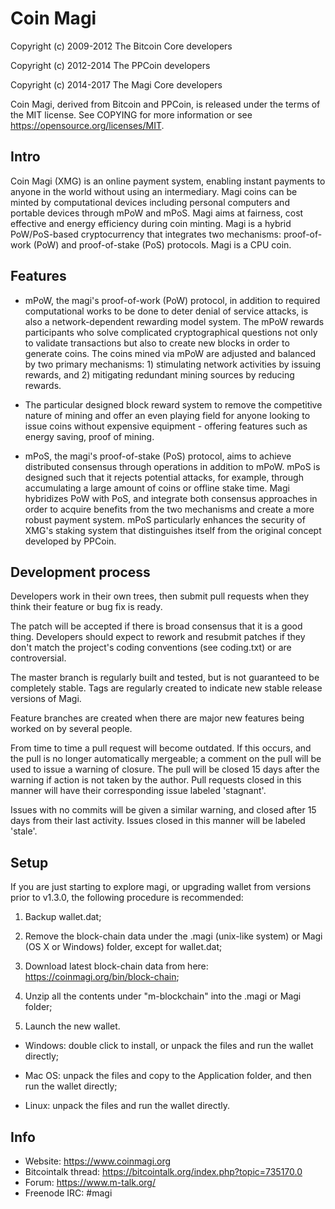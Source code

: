 Coin Magi
====================

Copyright (c) 2009-2012 The Bitcoin Core developers

Copyright (c) 2012-2014 The PPCoin developers

Copyright (c) 2014-2017 The Magi Core developers

Coin Magi, derived from Bitcoin and PPCoin, is released under the terms of 
the MIT license. See COPYING for more information or see 
https://opensource.org/licenses/MIT.

Intro
---------------------
Coin Magi (XMG) is an online payment system, enabling instant payments to anyone in the world without using an intermediary. Magi coins can be minted by computational devices including personal computers and portable devices through mPoW and mPoS. Magi aims at fairness, cost effective and energy efficiency during coin minting. Magi is a hybrid PoW/PoS-based cryptocurrency that integrates two mechanisms: proof-of-work (PoW) and proof-of-stake (PoS) protocols. Magi is a CPU coin. 

Features
---------------------
- mPoW, the magi's proof-of-work (PoW) protocol, in addition to required computational works to be done to deter denial of service attacks, is also a network-dependent rewarding model system. The mPoW rewards participants who solve complicated cryptographical questions not only to validate transactions but also to create new blocks in order to generate coins. The coins mined via mPoW are adjusted and balanced by two primary mechanisms: 1) stimulating network activities by issuing rewards, and 2) mitigating redundant mining sources by reducing rewards.

- The particular designed block reward system to remove the competitive nature of 
mining and offer an even playing field for anyone looking to issue coins 
without expensive equipment - offering features such as energy saving, proof of 
mining.

- mPoS, the magi's proof-of-stake (PoS) protocol, aims to achieve distributed consensus through operations in addition to mPoW. mPoS is designed such that it rejects potential attacks, for example, through accumulating a large amount of coins or offline stake time. Magi hybridizes PoW with PoS, and integrate both consensus approaches in order to acquire benefits from the two mechanisms and create a more robust payment system. mPoS particularly enhances the security of XMG's staking system that distinguishes itself from the original concept developed by PPCoin. 

Development process
---------------------

Developers work in their own trees, then submit pull requests when
they think their feature or bug fix is ready.

The patch will be accepted if there is broad consensus that it is a
good thing.  Developers should expect to rework and resubmit patches
if they don't match the project's coding conventions (see coding.txt)
or are controversial.

The master branch is regularly built and tested, but is not guaranteed
to be completely stable. Tags are regularly created to indicate new
stable release versions of Magi.

Feature branches are created when there are major new features being
worked on by several people.

From time to time a pull request will become outdated. If this occurs, and
the pull is no longer automatically mergeable; a comment on the pull will
be used to issue a warning of closure. The pull will be closed 15 days
after the warning if action is not taken by the author. Pull requests closed
in this manner will have their corresponding issue labeled 'stagnant'.

Issues with no commits will be given a similar warning, and closed after
15 days from their last activity. Issues closed in this manner will be 
labeled 'stale'.

Setup
---------------------
If you are just starting to explore magi, or upgrading wallet from versions prior to v1.3.0, the following procedure is recommended:  

1) Backup wallet.dat;

2) Remove the block-chain data under the .magi (unix-like system) or Magi (OS X or Windows) folder, except for wallet.dat;

3) Download latest block-chain data from here: https://coinmagi.org/bin/block-chain;

4) Unzip all the contents under "m-blockchain" into the .magi or Magi folder;

5) Launch the new wallet. 

- Windows: double click to install, or unpack the files and run the wallet directly;

- Mac OS: unpack the files and copy to the Application folder, and then run the wallet directly;

- Linux: unpack the files and run the wallet directly. 

Info
---------------------
- Website: https://www.coinmagi.org
- Bitcointalk thread: https://bitcointalk.org/index.php?topic=735170.0
- Forum: https://www.m-talk.org/
- Freenode IRC: #magi

